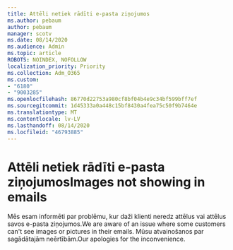 ```yaml
---
title: Attēli netiek rādīti e-pasta ziņojumos
ms.author: pebaum
author: pebaum
manager: scotv
ms.date: 08/14/2020
ms.audience: Admin
ms.topic: article
ROBOTS: NOINDEX, NOFOLLOW
localization_priority: Priority
ms.collection: Adm_O365
ms.custom:
- "6180"
- "9003285"
ms.openlocfilehash: 86770d22753a980cf8bf04b4e9c34bf599bff7ef
ms.sourcegitcommit: 1d45333a0a448c15bf8430a4fea75c50f9b7464e
ms.translationtype: MT
ms.contentlocale: lv-LV
ms.lasthandoff: 08/14/2020
ms.locfileid: "46793885"
---
```

# <a name="images-not-showing-in-emails"></a><span data-ttu-id="2ad8e-102">Attēli netiek rādīti e-pasta ziņojumos</span><span class="sxs-lookup"><span data-stu-id="2ad8e-102">Images not showing in emails</span></span>

<span data-ttu-id="2ad8e-103">Mēs esam informēti par problēmu, kur daži klienti neredz attēlus vai attēlus savos e-pasta ziņojumos.</span><span class="sxs-lookup"><span data-stu-id="2ad8e-103">We are aware of an issue where some customers can't see images or pictures in their emails.</span></span> <span data-ttu-id="2ad8e-104">Mūsu atvainošanos par sagādātajām neērtībām.</span><span class="sxs-lookup"><span data-stu-id="2ad8e-104">Our apologies for the inconvenience.</span></span>